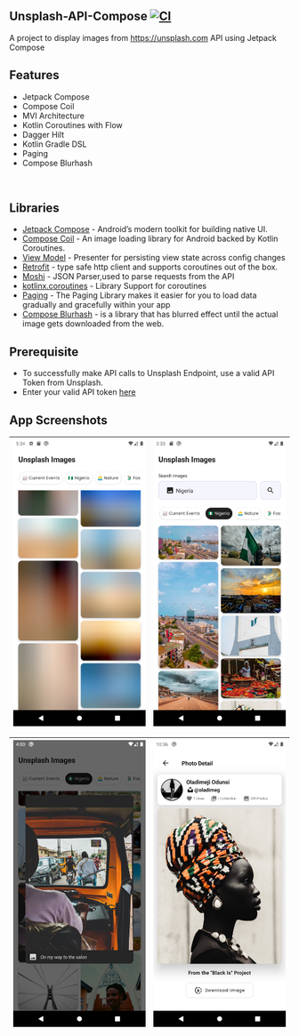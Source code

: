 ## Unsplash-API-Compose [![CI](https://github.com/dalafiarisamuel/unsplash-api-compose/actions/workflows/workflow.yml/badge.svg?branch=master)](https://github.com/dalafiarisamuel/unsplash-api-compose/actions/workflows/workflow.yml)

A project to display images from https://unsplash.com API using Jetpack Compose

## Features

* Jetpack Compose
* Compose Coil
* MVI Architecture
* Kotlin Coroutines with Flow
* Dagger Hilt
* Kotlin Gradle DSL
* Paging
* Compose Blurhash

<br>

## Libraries

- [Jetpack Compose](https://developer.android.com/jetpack/compose) - Android’s modern toolkit for
  building native UI.
- [Compose Coil](https://coil-kt.github.io/coil/compose/) - An image loading library for Android
  backed by Kotlin Coroutines.
- [View Model](https://developer.android.com/topic/libraries/architecture/viewmodel) - Presenter for
  persisting view state across config changes
- [Retrofit](https://square.github.io/retrofit/) - type safe http client and supports coroutines out
  of the box.
- [Moshi](https://github.com/square/moshi) - JSON Parser,used to parse requests from the API
- [kotlinx.coroutines](https://github.com/Kotlin/kotlinx.coroutines) - Library Support for
  coroutines
- [Paging](https://developer.android.com/jetpack/androidx/releases/paging) - The Paging Library
  makes it easier for you to load data gradually and gracefully within your app
  <br>
- [Compose Blurhash](https://github.com/dalafiarisamuel/composeblurhash) - is a library that has
  blurred effect until the actual image gets downloaded from the web.

## Prerequisite

* To successfully make API calls to Unsplash Endpoint, use a valid API Token from Unsplash.
* Enter your valid API token [here](./app/src/main/java/ng/devtamuno/unsplash/compose/env/Env.kt)

## App Screenshots
| ![Screenshot 4](./images/screenshot_4.png) | ![Screenshot 1](./images/screenshot_1.png) |
|--------------------------------------------|--------------------------------------------|

| ![Screenshot 2](./images/screenshot_2.png) | ![Screenshot 3](./images/screenshot_3.png) |
|--------------------------------------------|--------------------------------------------|

<br>
